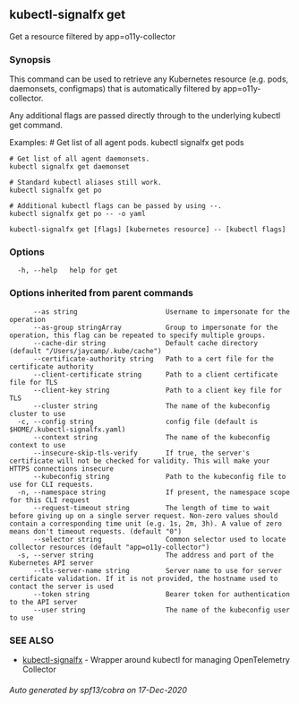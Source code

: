 ## kubectl-signalfx get

Get a resource filtered by app=o11y-collector

### Synopsis

This command can be used to retrieve any Kubernetes resource (e.g. pods, daemonsets, configmaps)
that is automatically filtered by app=o11y-collector.

Any additional flags are passed directly through to the underlying kubectl get command.

Examples:
	# Get list of all agent pods.
	kubectl signalfx get pods

	# Get list of all agent daemonsets.
	kubectl signalfx get daemonset

	# Standard kubectl aliases still work.
	kubectl signalfx get po

	# Additional kubectl flags can be passed by using --.
	kubectl signalfx get po -- -o yaml


```
kubectl-signalfx get [flags] [kubernetes resource] -- [kubectl flags]
```

### Options

```
  -h, --help   help for get
```

### Options inherited from parent commands

```
      --as string                      Username to impersonate for the operation
      --as-group stringArray           Group to impersonate for the operation, this flag can be repeated to specify multiple groups.
      --cache-dir string               Default cache directory (default "/Users/jaycamp/.kube/cache")
      --certificate-authority string   Path to a cert file for the certificate authority
      --client-certificate string      Path to a client certificate file for TLS
      --client-key string              Path to a client key file for TLS
      --cluster string                 The name of the kubeconfig cluster to use
  -c, --config string                  config file (default is $HOME/.kubectl-signalfx.yaml)
      --context string                 The name of the kubeconfig context to use
      --insecure-skip-tls-verify       If true, the server's certificate will not be checked for validity. This will make your HTTPS connections insecure
      --kubeconfig string              Path to the kubeconfig file to use for CLI requests.
  -n, --namespace string               If present, the namespace scope for this CLI request
      --request-timeout string         The length of time to wait before giving up on a single server request. Non-zero values should contain a corresponding time unit (e.g. 1s, 2m, 3h). A value of zero means don't timeout requests. (default "0")
      --selector string                Common selector used to locate collector resources (default "app=o11y-collector")
  -s, --server string                  The address and port of the Kubernetes API server
      --tls-server-name string         Server name to use for server certificate validation. If it is not provided, the hostname used to contact the server is used
      --token string                   Bearer token for authentication to the API server
      --user string                    The name of the kubeconfig user to use
```

### SEE ALSO

* [kubectl-signalfx](kubectl-signalfx.md)	 - Wrapper around kubectl for managing OpenTelemetry Collector

###### Auto generated by spf13/cobra on 17-Dec-2020
